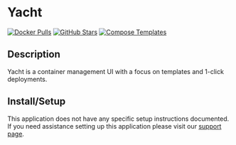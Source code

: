# Yacht

[![Docker Pulls](https://img.shields.io/docker/pulls/selfhostedpro/yacht?style=flat-square&color=607D8B&label=docker%20pulls&logo=docker)](https://hub.docker.com/r/selfhostedpro/yacht)
[![GitHub Stars](https://img.shields.io/github/stars/selfhostedpro/yacht?style=flat-square&color=607D8B&label=github%20stars&logo=github)](https://github.com/selfhostedpro/yacht)
[![Compose Templates](https://img.shields.io/static/v1?style=flat-square&color=607D8B&label=compose&message=templates)](https://github.com/GhostWriters/DockSTARTer/tree/main/compose/.apps/yacht)

## Description

Yacht is a container management UI with a focus on templates and 1-click
deployments.

## Install/Setup

This application does not have any specific setup instructions documented. If
you need assistance setting up this application please visit our
[support page](https://dockstarter.com/basics/support/).
